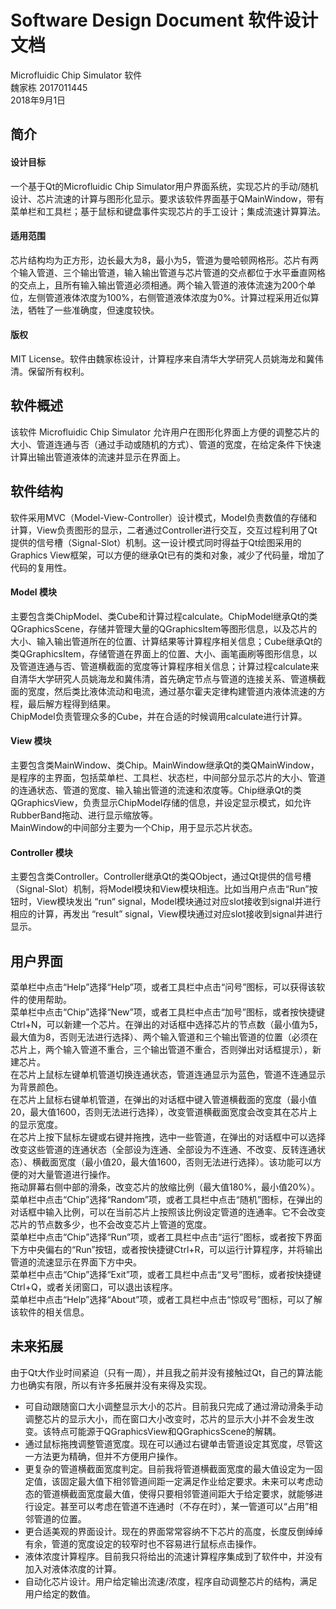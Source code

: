 # Software Design Document 软件设计文档

Microfluidic Chip Simulator 软件  
魏家栋  2017011445  
2018年9月1日  

## 简介

#### 设计目标

一个基于Qt的Microfluidic Chip Simulator用户界面系统，实现芯片的手动/随机设计、芯片流速的计算与图形化显示。要求该软件界面基于QMainWindow，带有菜单栏和工具栏；基于鼠标和键盘事件实现芯片的手工设计；集成流速计算算法。

#### 适用范围

芯片结构均为正方形，边长最大为8，最小为5，管道为曼哈顿网格形。芯片有两个输入管道、三个输出管道，输入输出管道与芯片管道的交点都位于水平垂直网格的交点上，且所有输入输出管道必须相通。两个输入管道的液体流速为200个单位，左侧管道液体浓度为100%，右侧管道液体浓度为0%。计算过程采用近似算法，牺牲了一些准确度，但速度较快。

#### 版权

MIT License。软件由魏家栋设计，计算程序来自清华大学研究人员姚海龙和冀伟清。保留所有权利。

## 软件概述

该软件 Microfluidic Chip Simulator 允许用户在图形化界面上方便的调整芯片的大小、管道连通与否（通过手动或随机的方式）、管道的宽度，在给定条件下快速计算出输出管道液体的流速并显示在界面上。

## 软件结构

软件采用MVC（Model-View-Controller）设计模式，Model负责数值的存储和计算，View负责图形的显示，二者通过Controller进行交互，交互过程利用了Qt提供的信号槽（Signal-Slot）机制。这一设计模式同时得益于Qt绘图采用的Graphics View框架，可以方便的继承Qt已有的类和对象，减少了代码量，增加了代码的复用性。

#### Model 模块

主要包含类ChipModel、类Cube和计算过程calculate。ChipModel继承Qt的类QGraphicsScene，存储并管理大量的QGraphicsItem等图形信息，以及芯片的大小、输入输出管道所在的位置、计算结果等计算程序相关信息；Cube继承Qt的类QGraphicsItem，存储管道在界面上的位置、大小、画笔画刷等图形信息，以及管道连通与否、管道横截面的宽度等计算程序相关信息；计算过程calculate来自清华大学研究人员姚海龙和冀伟清，首先确定节点与管道的连接关系、管道横截面的宽度，然后类比液体流动和电流，通过基尔霍夫定律构建管道内液体流速的方程，最后解方程得到结果。  
ChipModel负责管理众多的Cube，并在合适的时候调用calculate进行计算。

#### View 模块

主要包含类MainWindow、类Chip。MainWindow继承Qt的类QMainWindow，是程序的主界面，包括菜单栏、工具栏、状态栏，中间部分显示芯片的大小、管道的连通状态、管道的宽度、输入输出管道的流速和浓度等。Chip继承Qt的类QGraphicsView，负责显示ChipModel存储的信息，并设定显示模式，如允许RubberBand拖动、进行显示缩放等。  
MainWindow的中间部分主要为一个Chip，用于显示芯片状态。

#### Controller 模块

主要包含类Controller。Controller继承Qt的类QObject，通过Qt提供的信号槽（Signal-Slot）机制，将Model模块和View模块相连。比如当用户点击“Run”按钮时，View模块发出 “run“ signal，Model模块通过对应slot接收到signal并进行相应的计算，再发出 “result” signal，View模块通过对应slot接收到signal并进行显示。

## 用户界面

菜单栏中点击“Help”选择“Help”项，或者工具栏中点击“问号”图标，可以获得该软件的使用帮助。  
菜单栏中点击“Chip”选择“New”项，或者工具栏中点击“加号”图标，或者按快捷键Ctrl+N，可以新建一个芯片。在弹出的对话框中选择芯片的节点数（最小值为5，最大值为8，否则无法进行选择）、两个输入管道和三个输出管道的位置（必须在芯片上，两个输入管道不重合，三个输出管道不重合，否则弹出对话框提示），新建芯片。  
在芯片上鼠标左键单机管道切换连通状态，管道连通显示为蓝色，管道不连通显示为背景颜色。  
在芯片上鼠标右键单机管道，在弹出的对话框中键入管道横截面的宽度（最小值20，最大值1600，否则无法进行选择），改变管道横截面宽度会改变其在芯片上的显示宽度。  
在芯片上按下鼠标左键或右键并拖拽，选中一些管道，在弹出的对话框中可以选择改变这些管道的连通状态（全部设为连通、全部设为不连通、不改变、反转连通状态）、横截面宽度（最小值20，最大值1600，否则无法进行选择）。该功能可以方便的对大量管道进行操作。  
拖动屏幕右侧中部的滑条，改变芯片的放缩比例（最大值180%，最小值20%）。  
菜单栏中点击“Chip”选择“Random”项，或者工具栏中点击“随机”图标，在弹出的对话框中输入比例，可以在当前芯片上按照该比例设定管道的连通率。它不会改变芯片的节点数多少，也不会改变芯片上管道的宽度。  
菜单栏中点击“Chip”选择“Run”项，或者工具栏中点击“运行”图标，或者按下界面下方中央偏右的“Run”按钮，或者按快捷键Ctrl+R，可以运行计算程序，并将输出管道的流速显示在界面下方中央。  
菜单栏中点击“Chip”选择“Exit”项，或者工具栏中点击“叉号”图标，或者按快捷键Ctrl+Q，或者关闭窗口，可以退出该程序。  
菜单栏中点击“Help”选择“About”项，或者工具栏中点击“惊叹号”图标，可以了解该软件的相关信息。

## 未来拓展

由于Qt大作业时间紧迫（只有一周），并且我之前并没有接触过Qt，自己的算法能力也确实有限，所以有许多拓展并没有来得及实现。  
+ 可自动跟随窗口大小调整显示大小的芯片。目前我只完成了通过滑动滑条手动调整芯片的显示大小，而在窗口大小改变时，芯片的显示大小并不会发生改变。该特点可能源于QGraphicsView和QGraphicsScene的解耦。
+ 通过鼠标拖拽调整管道宽度。现在可以通过右键单击管道设定其宽度，尽管这一方法更为精确，但并不方便用户操作。
+ 更复杂的管道横截面宽度判定。目前我将管道横截面宽度的最大值设定为一固定值，该固定最大值下相邻管道间距一定满足作业给定要求。未来可以考虑动态的管道横截面宽度最大值，使得只要相邻管道间距大于给定要求，就能够进行设定。甚至可以考虑在管道不连通时（不存在时），某一管道可以“占用”相邻管道的位置。
+ 更合适美观的界面设计。现在的界面常常容纳不下芯片的高度，长度反倒绰绰有余，管道的宽度设定的较窄时也不容易进行鼠标点击操作。
+ 液体浓度计算程序。目前我只将给出的流速计算程序集成到了软件中，并没有加入对液体浓度的计算。
+ 自动化芯片设计。用户给定输出流速/浓度，程序自动调整芯片的结构，满足用户给定的数值。
